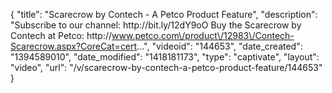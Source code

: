{
    "title": "Scarecrow by Contech - A Petco Product Feature",
    "description": "Subscribe to our channel: http:\/\/bit.ly\/12dY9oO Buy the Scarecrow by Contech at Petco: http:\/\/www.petco.com\/product\/12983\/Contech-Scarecrow.aspx?CoreCat=cert...",
    "videoid": "144653",
    "date_created": "1394589010",
    "date_modified": "1418181173",
    "type": "captivate",
    "layout": "video",
    "url": "\/v\/scarecrow-by-contech-a-petco-product-feature\/144653"
}